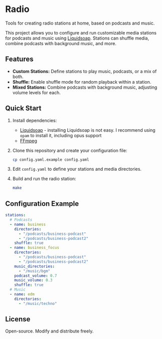 # Radio

Tools for creating radio stations at home, based on podcasts and music.

This project allows you to configure and run customizable media stations for podcasts and music using [Liquidsoap](https://www.liquidsoap.info/). Stations can shuffle media, combine podcasts with background music, and more.

## Features

- **Custom Stations:** Define stations to play music, podcasts, or a mix of both.
- **Shuffle:** Enable shuffle mode for random playback within a station.
- **Mixed Stations:** Combine podcasts with background music, adjusting volume levels for each.

## Quick Start

1. Install dependencies:
   - [Liquidsoap](https://www.liquidsoap.info/) - installing Liquidsoap is not easy. I recommend using `opam` to install it, including opus support
   - [FFmpeg](https://ffmpeg.org/)

2. Clone this repository and create your configuration file:
   ```bash
   cp config.yaml.example config.yaml
   ```

3. Edit `config.yaml` to define your stations and media directories.

4. Build and run the radio station:
   ```bash
   make
   ```

## Configuration Example

```yaml
stations:
  # Podcasts
  - name: business
    directories:
      - "/podcasts/business-podcast"
      - "/podcasts/business-podcast2"
    shuffle: true
  - name: business_focus
    directories:
      - "/podcasts/business-podcast"
      - "/podcasts/business-podcast2"
    music_directories:
      - "/music/bgm"
    podcast_volume: 0.7
    music_volume: 0.3
    shuffle: true
  # Music
  - name: edm
    directories:
      - "/music/techno"
```

## License

Open-source. Modify and distribute freely.
